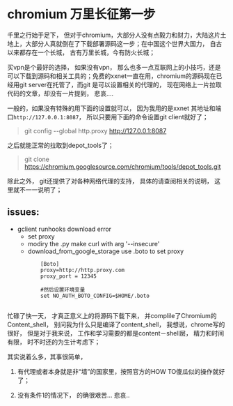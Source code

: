 # chromium 万里长征第一步

千里之行始于足下， 但对于chromium，大部分人没有点毅力和财力，大陆这片土地上，大部分人真就倒在了下载部署源码这一步；在中国这个世界大国力， 自古以来都存在一个长城， 古有万里长城，今有防火长城；

买vpn是个最好的选择， 如果没有vpn， 那么也多一点互联网上的小技巧，还是可以下载到源码和相关工具的；免费的xxnet一直在用，chromium的源码现在已经用git server在托管了，而git 是可以设置相关的代理的， 现在网络上一片拉取代码的文章，却没有一片提到， 悲哀....


一般的，如果没有特殊的用下面的设置就可以， 因为我用的是xxnet 其地址和端口`http://127.0.0.1:8087`， 所以只要用下面的命令设置git client就好了；

> git config --global  http.proxy http://127.0.0.1:8087

之后就能正常的拉取到depot_tools了；

> git clone https://chromium.googlesource.com/chromium/tools/depot_tools.git

除此之外， git还提供了对各种网络代理的支持， 具体的请查阅相关的说明， 这里就不一一说明了；

issues:
---

- gclient runhooks download error
    - set proxy
    - modiry the .py make curl with arg '--insecure'
    - download_from_google_storage use .boto to set proxy
        ```shell
            [Boto]
            proxy=http://http.proxy.com
            proxy_port = 12345

            #然后设置环境变量
            set NO_AUTH_BOTO_CONFIG=$HOME/.boto


忙碌了快一天， 才真正意义上的将源码下载下来， 并complile了Chromium的Content_shell， 别问我为什么只是编译了content_shell， 我想说，chrome写的很好， 但是对于我来说， 工作和学习需要的都是content－shell层， 精力和时间有限， 时不时还的为生计考虑下；

其实说着么多，其事很简单， 
1. 有代理或者本身就是非“墙”的国家里，按照官方的HOW TO傻瓜似的操作就好了；

2. 没有条件1的情况下， 的确很艰苦... 悲哀..